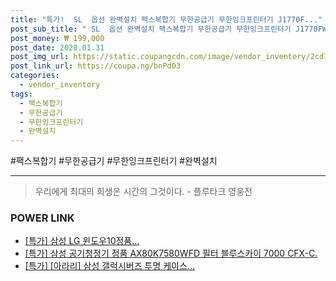```yaml
--- 
title: "특가!  SL  옵션 완벽설치 팩스복합기 무한공급기 무한잉크프린터기 J1770F..." 
post_sub_title: " SL  옵션 완벽설치 팩스복합기 무한공급기 무한잉크프린터기 J1770FW 삼성" 
post_money: ₩ 199,000 
post_date: 2020.01.31 
post_img_url: https://static.coupangcdn.com/image/vendor_inventory/2cd7/4208430af4a12eda5a7e47356ee653edb5c2463792e895d9f953ba1ba9fd.png 
post_link_url: https://coupa.ng/bnPd03 
categories: 
  - vendor_inventory 
tags: 
  - 팩스복합기 
  - 무한공급기 
  - 무한잉크프린터기 
  - 완벽설치 
--- 
```

  #팩스복합기 #무한공급기 #무한잉크프린터기 #완벽설치 
<hr> 

> 우리에게 최대의 희생은 시간의 그것이다. - 플루타크 영웅전 


### POWER LINK

* <a href="https://blog.naver.com/santokki14/221789580409" target="_blank">[특가] 삼성 LG 윈도우10정품...</a>
* <a href="https://blog.naver.com/sakai111/221791684756" target="_blank">[특가] 삼성 공기청정기 정품 AX80K7580WFD 필터 블루스카이 7000 CFX-C.</a>
* <a href="https://blog.naver.com/sakai111/221787329719" target="_blank">[특가] [아라리] 삼성 갤럭시버즈 투명 케이스...</a>
